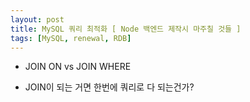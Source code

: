 ```yaml
---
layout: post
title: MySQL 쿼리 최적화 [ Node 백엔드 제작시 마주칠 것들 ]
tags: [MySQL, renewal, RDB]
---
```


- JOIN ON vs JOIN WHERE

- JOIN이 되는 거면 한번에 쿼리로 다 되는건가?
